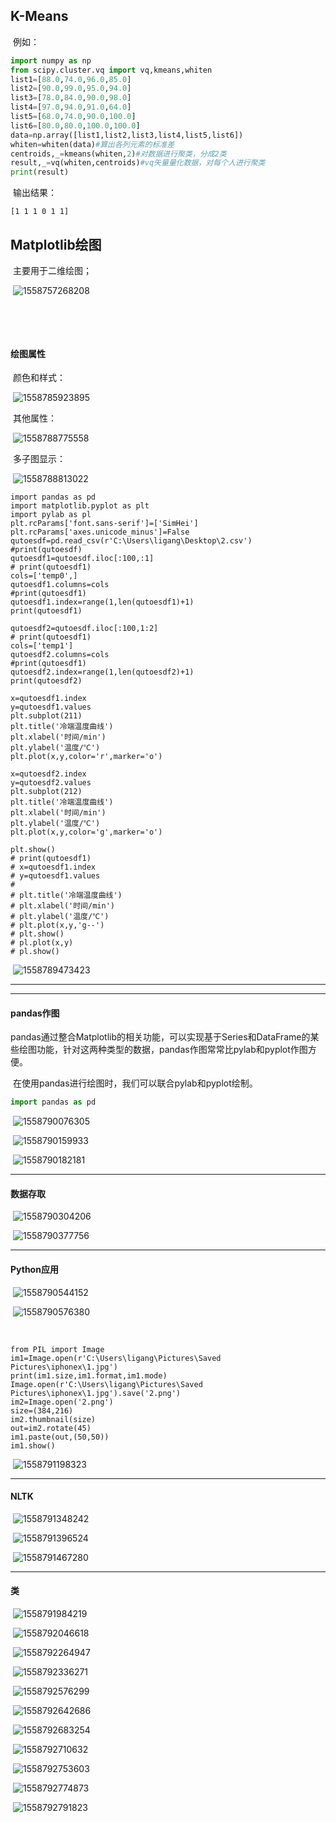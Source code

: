 ## K-Means

​		例如：

```python
import numpy as np
from scipy.cluster.vq import vq,kmeans,whiten
list1=[88.0,74.0,96.0,85.0]
list2=[90.0,99.0,95.0,94.0]
list3=[78.0,84.0,90.0,98.0]
list4=[97.0,94.0,91.0,64.0]
list5=[68.0,74.0,90.0,100.0]
list6=[80.0,80.0,100.0,100.0]
data=np.array([list1,list2,list3,list4,list5,list6])
whiten=whiten(data)#算出各列元素的标准差
centroids,_=kmeans(whiten,2)#对数据进行聚类，分成2类
result,_=vq(whiten,centroids)#vq矢量量化数据，对每个人进行聚类
print(result)
```

​		输出结果：

```
[1 1 1 0 1 1]
```





## Matplotlib绘图

​		主要用于二维绘图；

​		![1558757268208](assets/1558757268208.png)

​		

​		

#### 	绘图属性

​	颜色和样式：

​	![1558785923895](assets/1558785923895.png)

​	其他属性：

​	![1558788775558](assets/1558788775558.png)

​	多子图显示：

​	![1558788813022](assets/1558788813022.png)

```
import pandas as pd
import matplotlib.pyplot as plt
import pylab as pl
plt.rcParams['font.sans-serif']=['SimHei']
plt.rcParams['axes.unicode_minus']=False
qutoesdf=pd.read_csv(r'C:\Users\ligang\Desktop\2.csv')
#print(qutoesdf)
qutoesdf1=qutoesdf.iloc[:100,:1]
# print(qutoesdf1)
cols=['temp0',]
qutoesdf1.columns=cols
#print(qutoesdf1)
qutoesdf1.index=range(1,len(qutoesdf1)+1)
print(qutoesdf1)

qutoesdf2=qutoesdf.iloc[:100,1:2]
# print(qutoesdf1)
cols=['temp1']
qutoesdf2.columns=cols
#print(qutoesdf1)
qutoesdf2.index=range(1,len(qutoesdf2)+1)
print(qutoesdf2)

x=qutoesdf1.index
y=qutoesdf1.values
plt.subplot(211)
plt.title('冷端温度曲线')
plt.xlabel('时间/min')
plt.ylabel('温度/℃')
plt.plot(x,y,color='r',marker='o')

x=qutoesdf2.index
y=qutoesdf2.values
plt.subplot(212)
plt.title('冷端温度曲线')
plt.xlabel('时间/min')
plt.ylabel('温度/℃')
plt.plot(x,y,color='g',marker='o')

plt.show()
# print(qutoesdf1)
# x=qutoesdf1.index
# y=qutoesdf1.values
#
# plt.title('冷端温度曲线')
# plt.xlabel('时间/min')
# plt.ylabel('温度/℃')
# plt.plot(x,y,'g--')
# plt.show()
# pl.plot(x,y)
# pl.show()
```

​		![1558789473423](assets/1558789473423.png)

------------------------



------------------

#### pandas作图

​		pandas通过整合Matplotlib的相关功能，可以实现基于Series和DataFrame的某些绘图功能，针对这两种类型的数据，pandas作图常常比pylab和pyplot作图方便。

​		在使用pandas进行绘图时，我们可以联合pylab和pyplot绘制。

```python
import pandas as pd

```

​		![1558790076305](assets/1558790076305.png)

​		![1558790159933](assets/1558790159933.png)

​		![1558790182181](assets/1558790182181.png)



------------

#### 数据存取

​		![1558790304206](assets/1558790304206.png)

​		![1558790377756](assets/1558790377756.png)



------------------

#### Python应用

​		![1558790544152](assets/1558790544152.png)

​		![1558790576380](assets/1558790576380.png)

​		

```
from PIL import Image
im1=Image.open(r'C:\Users\ligang\Pictures\Saved Pictures\iphonex\1.jpg')
print(im1.size,im1.format,im1.mode)
Image.open(r'C:\Users\ligang\Pictures\Saved Pictures\iphonex\1.jpg').save('2.png')
im2=Image.open('2.png')
size=(384,216)
im2.thumbnail(size)
out=im2.rotate(45)
im1.paste(out,(50,50))
im1.show()
```

​		![1558791198323](assets/1558791198323.png)



------------------

#### NLTK

​		![1558791348242](assets/1558791348242.png)

​		![1558791396524](assets/1558791396524.png)

​		![1558791467280](assets/1558791467280.png)



------------------

#### 类

​		![1558791984219](assets/1558791984219.png)

​		![1558792046618](assets/1558792046618.png)

​		![1558792264947](assets/1558792264947.png)

​		![1558792336271](assets/1558792336271.png)

​		![1558792576299](assets/1558792576299.png)

​		![1558792642686](assets/1558792642686.png)

​		![1558792683254](assets/1558792683254.png)

​		![1558792710632](assets/1558792710632.png)

​		![1558792753603](assets/1558792753603.png)

​		![1558792774873](assets/1558792774873.png)

​		![1558792791823](assets/1558792791823.png)

